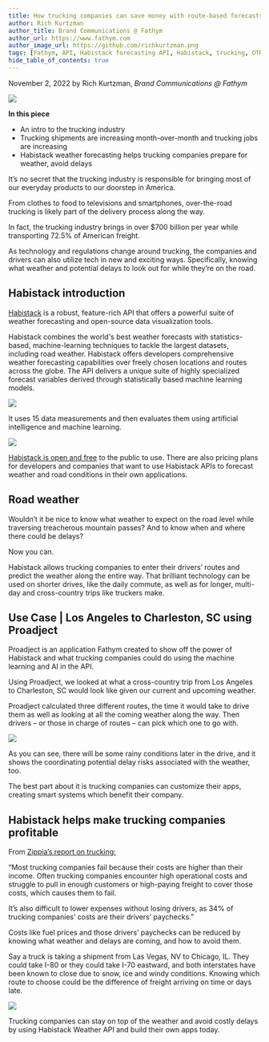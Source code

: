 ```yaml
---
title: How trucking companies can save money with route-based forecasts 
author: Rich Kurtzman
author_title: Brand Communications @ Fathym
author_url: https://www.fathym.com
author_image_url: https://github.com/richkurtzman.png
tags: [Fathym, API, Habistack forecasting API, Habistack, trucking, OTR trucking, trucking companies, route-based forecast, forecast, machine learning, artificial intelligence, AI]
hide_table_of_contents: true
---
```


November 2, 2022 by Rich Kurtzman, _Brand Communications @ Fathym_

![](https://www.fathym.com/img/semitruckmountains.jpg) 


**In this piece** 

- An intro to the trucking industry 
- Trucking shipments are increasing month-over-month and trucking jobs are increasing 
- Habistack weather forecasting helps trucking companies prepare for weather, avoid delays 


It’s no secret that the trucking industry is responsible for bringing most of our everyday products to our doorstep in America.  

From clothes to food to televisions and smartphones, over-the-road trucking is likely part of the delivery process along the way. 

In fact, the trucking industry brings in over $700 billion per year while transporting 72.5% of American freight.  

As technology and regulations change around trucking, the companies and drivers can also utilize tech in new and exciting ways. Specifically, knowing what weather and potential delays to look out for while they’re on the road. 

## Habistack introduction 

[Habistack](https://www.fathym.com/blog/articles/2022/september/2022-09-27-habistack-takes-data-makes-accurate-weather-forecasts) is a robust, feature-rich API that offers a powerful suite of weather forecasting and open-source data visualization tools. 

Habistack combines the world's best weather forecasts with statistics-based, machine-learning techniques to tackle the largest datasets, including road weather. Habistack offers developers comprehensive weather forecasting capabilities over freely chosen locations and routes across the globe. The API delivers a unique suite of highly specialized forecast variables derived through statistically based machine learning models. 

![](https://www.fathym.com/img/howhabistackworks.png) 

It uses 15 data measurements and then evaluates them using artificial intelligence and machine learning. 

![](https://www.fathym.com/img/datahabistack4.png)  

[Habistack is open and free](https://www.fathym.com/dashboard/forecast) to the public to use. There are also pricing plans for developers and companies that want to use Habistack APIs to forecast weather and road conditions in their own applications. 

## Road weather 

Wouldn’t it be nice to know what weather to expect on the road level while traversing treacherous mountain passes? And to know when and where there could be delays? 

Now you can.  

Habistack allows trucking companies to enter their drivers’ routes and predict the weather along the entire way. That brilliant technology can be used on shorter drives, like the daily commute, as well as for longer, multi-day and cross-country trips like truckers make. 

## Use Case | Los Angeles to Charleston, SC using Proadject 

Proadject is an application Fathym created to show off the power of Habistack and what trucking companies could do using the machine learning and AI in the API.  

Using Proadject, we looked at what a cross-country trip from Los Angeles to Charleston, SC would look like given our current and upcoming weather.  

Proadject calculated three different routes, the time it would take to drive them as well as looking at all the coming weather along the way. Then drivers – or those in charge of routes – can pick which one to go with.  

![](https://www.fathym.com/img/truckinglatosc.png)

As you can see, there will be some rainy conditions later in the drive, and it shows the coordinating potential delay risks associated with the weather, too.  

The best part about it is trucking companies can customize their apps, creating smart systems which benefit their company.  

## Habistack helps make trucking companies profitable 

From [Zippia’s report on trucking:](https://www.zippia.com/advice/trucking-industry-statistics/)  

“Most trucking companies fail because their costs are higher than their income. Often trucking companies encounter high operational costs and struggle to pull in enough customers or high-paying freight to cover those costs, which causes them to fail. 

It’s also difficult to lower expenses without losing drivers, as 34% of trucking companies’ costs are their drivers’ paychecks.” 

Costs like fuel prices and those drivers’ paychecks can be reduced by knowing what weather and delays are coming, and how to avoid them. 

Say a truck is taking a shipment from Las Vegas, NV to Chicago, IL. They could take I-80 or they could take I-70 eastward, and both interstates have been known to close due to snow, ice and windy conditions. Knowing which route to choose could be the difference of freight arriving on time or days late. 

![](https://www.fathym.com/img/vegastochicago.png)

Trucking companies can stay on top of the weather and avoid costly delays by using Habistack Weather API and build their own apps today.  